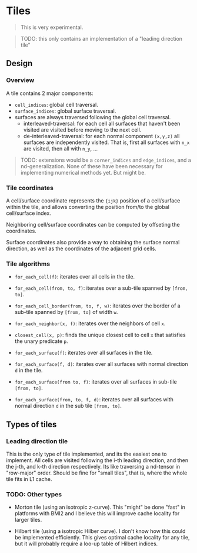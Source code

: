 # Tiles

> This is very experimental.

> TODO: this only contains an implementation of a "leading direction tile"

## Design

### Overview

A tile contains 2 major components:

- `cell_indices`: global cell traversal.
- `surface_indices`: global surface traversal.
- surfaces are always traversed following the global cell traversal.
  - interleaved-traversal: for each cell all surfaces that haven't been visited
  are visited before moving to the next cell.
  - de-interleaved-traversal: for each normal component `(x,y,z)` all surfaces are
    independently visited. That is, first all surfaces with `n_x` are visited,
    then all with `n_y`, ...

> TODO: extensions would be a `corner_indices` and `edge_indices`, and a
> nd-generalization. None of these have been necessary for implementing
> numerical methods yet. But might be.

### Tile coordinates

A cell/surface coordinate represents the `{ijk}` position of a cell/surface
within the tile, and allows converting the position from/to the global
cell/surface index.

Neighboring cell/surface coordinates can be computed by offseting the coordinates.

Surface coordinates also provide a way to obtaining the surface normal
direction, as well as the coordinates of the adjacent grid cells.

### Tile algorithms

- `for_each_cell(f)`: iterates over all cells in the tile.
- `for_each_cell(from, to, f)`: iterates over a sub-tile spanned by `[from, to]`.
- `for_each_cell_border(from, to, f, w)`: iterates over the border of a sub-tile
   spanned by `[from, to]` of width `w`.
- `for_each_neighbor(x, f)`: iterates over the neighbors of cell `x`.
- `closest_cell(x, p)`: finds the unique closest cell to cell `x` that satisfies
  the unary predicate `p`.

- `for_each_surface(f)`: iterates over all surfaces in the tile.
- `for_each_surface(f, d)`: iterates over all surfaces with normal direction `d`
  in the tile.
- `for_each_surface(from to, f)`: iterates over all surfaces in sub-tile
  `[from, to]`.
- `for_each_surface(from, to, f, d)`: iterates over all surfaces with normal
  direction `d` in the sub tile `[from, to]`.


## Types of tiles

### Leading direction tile

This is the only type of tile implemented, and its the easiest one to implement.
All cells are visited following the i-th leading direction, and then the j-th,
and k-th direction respectively. Its like traversing a nd-tensor in "row-major"
order. Should be fine for "small tiles", that is, where the whole tile fits in
L1 cache.

### TODO: Other types

- Morton tile (using an isotropic z-curve). This "might" be done "fast" in
  platforms with BMI2 and I believe this will improve cache locality for larger
  tiles.

- Hilbert tile (using a isotropic Hilber curve). I don't know how this could be
  implemented efficiently. This gives optimal cache locality for any tile, but it
  will probably require a loo-up table of Hilbert indices.
